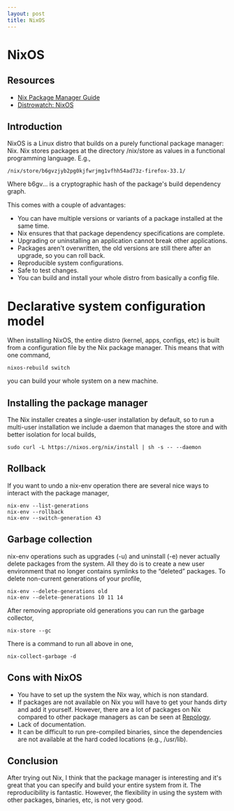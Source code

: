 ```yaml
---
layout: post
title: NixOS
---
```


# NixOS

## Resources
- [Nix Package Manager Guide](https://nixos.org/manual/nix/stable/)
- [Distrowatch: NixOS](https://distrowatch.com/table.php?distribution=nixos)

## Introduction
NixOS is a Linux distro that builds on a purely functional package manager: Nix. Nix stores packages
at the directory /nix/store as values in a functional programming language. E.g.,
```
/nix/store/b6gvzjyb2pg0kjfwrjmg1vfhh54ad73z-firefox-33.1/
```
Where b6gv... is a cryptographic hash of the package's build dependency graph.

This comes with a couple of advantages:

- You can have multiple versions or variants of a package installed at the same time.
- Nix ensures that that package dependency specifications are complete.
- Upgrading or uninstalling an application cannot break other applications.
- Packages aren't overwritten, the old versions are still there after an upgrade, so you can roll back.
- Reproducible system configurations.
- Safe to test changes.
- You can build and install your whole distro from basically a config file.

# Declarative system configuration model
When installing NixOS, the entire distro (kernel, apps, configs, etc) is built from a configuration
file by the Nix package manager. This means that with one command,
```
nixos-rebuild switch
```
you can build your whole system on a new machine.

## Installing the package manager
The Nix installer creates a single-user installation by default, so to run a multi-user
installation we include a daemon that manages the store and with better isolation for local builds,
```
sudo curl -L https://nixos.org/nix/install | sh -s -- --daemon
```

## Rollback
If you want to undo a nix-env operation there are several nice ways to interact with the package
manager,
```
nix-env --list-generations
nix-env --rollback
nix-env --switch-generation 43
```

## Garbage collection
nix-env operations such as upgrades (-u) and uninstall (-e) never actually delete packages from the
system. All they do is to create a new user environment that no longer contains
symlinks to the “deleted” packages. To delete non-current generations of your profile,
```
nix-env --delete-generations old
nix-env --delete-generations 10 11 14
```
After removing appropriate old generations you can run the garbage collector,
```
nix-store --gc
```
There is a command to run all above in one,
```
nix-collect-garbage -d
```

## Cons with NixOS
- You have to set up the system the Nix way, which is non standard.
- If packages are not available on Nix you will have to get your hands dirty and add it yourself.
  However, there are a lot of packages on Nix compared to other package managers as can be seen at
  [Repology](https://repology.org/repositories/graphs).
- Lack of documentation.
- It can be difficult to run pre-compiled binaries, since the dependencies are not available at the
  hard coded locations (e.g., /usr/lib).

## Conclusion
After trying out Nix, I think that the package manager is interesting and it's great that you can
specify and build your entire system from it. The reproducibility is fantastic. However, the flexibility in
using the system with other packages, binaries, etc, is not very good.
